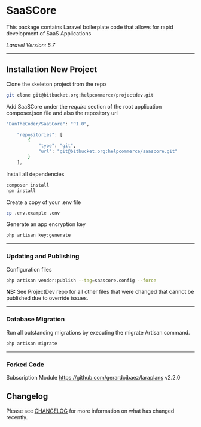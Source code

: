 # SaaSCore
This package contains Laravel boilerplate code that allows for rapid development of SaaS Applications

*Laravel Version: 5.7*


- - - -


## Installation New Project

Clone the skeleton project from the repo 
``` bash
git clone git@bitbucket.org:helpcommerce/projectdev.git
```


Add SaaSCore under the *require* section of the root application composer.json file and also the repository url
 
``` bash
"DanTheCoder/SaaSCore": "^1.0",
```

``` bash
    "repositories": [
        {
            "type": "git",
            "url": "git@bitbucket.org:helpcommerce/saascore.git"
        }
    ],
```



Install all dependencies
``` bash
composer install
npm install
```

Create a copy of your .env file
``` bash
cp .env.example .env
```


Generate an app encryption key
``` bash
php artisan key:generate
```


- - - -


### Updating and Publishing

Configuration files
``` bash
php artisan vendor:publish --tag=saascore.config --force
```

**NB:** See ProjectDev repo for all other files that were changed that cannot be published due to override issues.


- - - -


### Database Migration
Run all outstanding migrations by executing the migrate Artisan command.

``` bash
php artisan migrate
```


- - - -

### Forked Code

Subscription Module
https://github.com/gerardojbaez/laraplans
v2.2.0



## Changelog

Please see [CHANGELOG](CHANGELOG.md) for more information on what has changed recently.